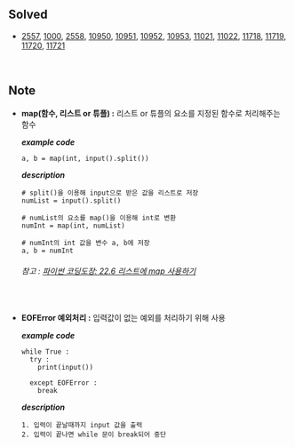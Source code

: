## Solved
- [2557](https://github.com/cyl0424/baeckjoon_python/blob/main/IO/2557.py), [1000](https://github.com/cyl0424/baeckjoon_python/blob/main/IO/1000.py), [2558](https://github.com/cyl0424/baeckjoon_python/blob/main/IO/2558.py), [10950](https://github.com/cyl0424/baeckjoon_python/blob/main/IO/10950.py), [10951](https://github.com/cyl0424/baeckjoon_python/blob/main/IO/10951.py), [10952](https://github.com/cyl0424/baeckjoon_python/blob/main/IO/10952.py), [10953](https://github.com/cyl0424/baeckjoon_python/blob/main/IO/10953.py), [11021](https://github.com/cyl0424/baeckjoon_python/blob/main/IO/11021.py), [11022](https://github.com/cyl0424/baeckjoon_python/blob/main/IO/11022.py), [11718](https://github.com/cyl0424/baeckjoon_python/blob/main/IO/11718.py), [11719](https://github.com/cyl0424/baeckjoon_python/blob/main/IO/11719.py), [11720](https://github.com/cyl0424/baeckjoon_python/blob/main/IO/11720.py), [11721](https://github.com/cyl0424/baeckjoon_python/blob/main/IO/11721.py)
    
<br>

## Note
- **map(함수, 리스트 or 튜플) :** 리스트 or 튜플의 요소를 지정된 함수로 처리해주는 함수   
	
	***example code***
	```
	a, b = map(int, input().split())
	```
	***description***
	```
	# split()을 이용해 input으로 받은 값을 리스트로 저장
	numList = input().split()
	
	# numList의 요소를 map()을 이용해 int로 변환
	numInt = map(int, numList)
	
	# numInt의 int 값을 변수 a, b에 저장
	a, b = numInt
	```
	###### 참고 : [파이썬 코딩도장: 22.6 리스트에 map 사용하기](https://dojang.io/mod/page/view.php?id=2286)

<br>

- **EOFError 예외처리 :** 입력값이 없는 예외를 처리하기 위해 사용   

	***example code***
	```
	while True : 
	  try : 
	    print(input())
	  
	  except EOFError : 
	    break
	``` 
	***description***
	```
	1. 입력이 끝날때까지 input 값을 출력
	2. 입력이 끝나면 while 문이 break되어 중단
	```
